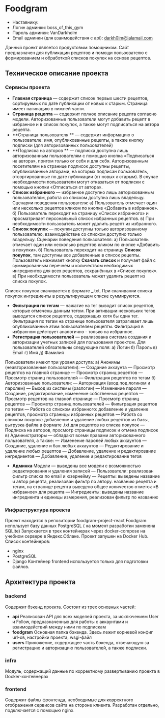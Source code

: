 # Foodgram
- Наставнику:
- Логин админки: boss_of_this_gym
- Пароль админки: VanDarkholm
- Email админки (для взаимодействия с api): darkh0lm@lalamail.com


Данный проект является продуктовым помощником. Сайт предназначен для публикации рецептов и помощи пользователю с формированием и обработкой списков покупок на основе рецептов.

## Техническое описание проекта

### Сервисы проекта

 - **Главная страница** — содержит список первых шести рецептов, сортируемых по дате публикации от новых к старым. Страница имеет пагинацию в нижней части.
- **Страница рецепта** — содержит полное описание рецепта согласно модели. Авторизованные пользователи могут добавить рецепт в избранное и в список покупок, а также могут подписаться на автора рецепта.
- **Страница пользователя ** — содержит информацию о пользователе: имя, опубликованные рецепты, а также кнопку подписки (для авторизованных пользователей)
- **Подписка на авторов ** — подписка доступна лишь авторизованным пользователям с помощью кнопка «Подписаться на автора», притом только от себя и для себя. Авторизованным посетителям на странице подписок доступны рецепты, опубликованные авторами, на которых подписан пользователь, отсортированные по дате публикации (от новых к старым). В случае необходимости пользователи могут отказаться от подписки с помощью кнопки «Отписаться от автора».
- **Список избранного** — избранное доступно лишь авторизованным пользователям, работа со списком доступна лишь владельцу. Сценарии поведения пользователя:
а) Пользователь отмечает один или несколько рецептов кликом по кнопке «Добавить в избранное».
б) Пользователь переходит на страницу «Список избранного» и просматривает персональный список избранных рецептов.
в) При необходимости пользователь может удалить рецепт из избранного.
- **Список покупок** — покупки доступны только авторизованному пользователю, взаимодействие со списком доступно только владельцу.
Сценарии поведения пользователя:
а) Пользователь отмечает один или несколько рецептов кликом по кнопке «Добавить в покупки».
б) Пользователь переходит на страницу  **Список покупок**, там доступны все добавленные в список рецепты. Пользователь нажимает кнопку  **Скачать список**  и получает файл с суммированным перечнем и количеством необходимых ингредиентов для всех рецептов, сохранённых в «Списке покупок».
в) При необходимости пользователь может удалить рецепт из списка покупок.

Список покупок скачивается в формате  _.txt.
При скачивании списка покупок ингредиенты в результирующем списке суммируются.

- **Фильтрация по тегам** — нажатие на тег выводит список рецептов, которые отмечены данным тегом. При активации нескольких тегов выводится список рецептов, содержащих хотя бы один тег.
Фильтрация по тегам на странице пользователя затрагивает лишь опубликованные этим пользователем рецепты. Фильтрация в избранном действует аналогично - только на избранное.
- **Регистрация пользователей** — реализована система создания и авторизации учетных записей для пользования проектом.
Для пользователей обязательны следующие поля:
а) Логин
б) Пароль
в) Email
г) Имя
д) Фамилия

Пользователи имеют три уровня доступа:
а) Анонимы (неавторизованные пользователи):
— Создание аккаунта
— Просмотр рецептов на главной странице
— Просмотр страниц рецептов
— Просмотр страниц пользователей
— Фильтрация рецептов по тегам
б) Авторизованные пользователи:
— Авторизация (вход под логином и паролем)
— Выход из системы (разлогин)
— Изменение пароля
— Создание, редактирование, изменение собственных рецептов
— Просмотр рецептов на главной странице
— Просмотр страниц рецептов
— Просмотр страниц пользователей
— Фильтрация рецептов по тегам
— Работа со списком избранного: добавление и удаление рецептов, просмотр страницы избранных рецептов
— Работа со списком покупок: добавление и удаление любых рецептов из базы, выгрузка файла в формате .txt для рецептов из списка покупок
— Подписка на авторов, просмотр страницы подписок и отмена подписок
в) Администраторы — обладают всеми правами авторизованного пользователя, а также:
— Изменение паролей любых аккаунтов
— Создание, удаление и бан любых аккаунтов
— Редактирование и удаление любых рецептов
— Добавление, удаление и редактирование ингредиентов
— Добавление, удаление и редактирование тегов

- **Админка**
Модели — выведены все модели с возможностью редактирования и удаления записей
— Пользователи: реализован фильтр списка по email и юзернейму
— Рецепты: выведены название и автор рецепта, реализован фильтр по автору. названию рецепта и тегам, на странице рецепта выведено общее количество отметок «В избранное» для рецепта
— Ингредиенты: выведены название ингредиента и единицы измерения, реализован фильтр по названию

### Инфраструктура проекта
Проект находится в репозитории foodgram-project-react
Foodgram использует базу данных PostgreSQL ( на момент разработки заменена SQLite)
Запускается в трех контейнерах через docker-compose на учебном сервере в Яндекс.Облаке.
Проект запушен на Docker Hub.
Список контейнеров:
- nginx
- PostgreSQL
- Django
Контейнер frontend используется только для подготовки файлов.

## Архитектура проекта

### backend
Содержит бэкенд проекта. Состоит из трех основных частей:
- **api**
Реализован API для всех моделей проекта, за исключением User и Follow, предназначенных для работы с аккаунтами и взаимодействий между ними по подпискам
- **foodgram**
Основная папка бэкенда. Здесь лежит корневой конфиг url-ов, настройки проекта, wsgi-файл
- **users**
Приложение, содержащее часть бэкенда, отвечающую за регистрацию и авторизацию пользователей, а также подписки.
### infra
Модуль, содержащий данные по корректному развертыванию проекта в Docker-контейнерах
### frontend
Содержит файлы фронтенда, необходимые для корректного отображения сервисов сайта на стороне клиента. Разработан отдельно, подключается с помощью nginx.
